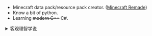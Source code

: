 - Minecraft data pack/resource pack creator. ([Minecraft Remade](https://github.com/Minecrafthyr/minecraft_remade))
- Know a bit of python.
- Learning ~~modern C++~~ C#.

<details>
  <summary>客观理智学说</summary>

继承：实用主义。

注意：部分词语的定义可能与一般定义不同，这种定义叫实用临时定义。

客观理智：与外界交互，但得出结果不受本能影响的理智。正因如此，它是无力的，只能通过理性间接影响身体。

观察方式分类：分观、合观、不观。

能够推导出无我的方法：来源法，区分法，定义法。

感性、理性：

- 感性（欲望＋情绪）
- 理性（理智＋情绪）

决策力、持续力、选择力（欲望不算在决策范围内，因为它不需要思考）：

- 决策力指思考并确定答案。
- 选择力指在身体上开始执行决策，如回答问题，开始行动。
- 持续力指开始行动后，保持一定执行效率的能力。

输入-处理-输出模型：

- 输入：感觉、记忆
- 处理：本能（生物所行，皆为本能（起提醒作用）。）
- 输出：意识（意识所知，皆为真虚（你所知之物都存在在你的意识中，但它们并不对应现实中的任何事物）。）

主观、相对客观、绝对客观的逻辑：

1. 主观（易变），你的感觉、观点或看法。
2. 相对客观（较为不稳定），根据需求，得出结果。
3. 绝对客观（不变），不相对于任何对象。只在语言中有效，直接分析问题的含义，如有可能，计算或简化。

存在：物（存在）是不具体且不相对的。存在是必然的（不存在的物是不存在的）。

---

|                 | 底层     | 逻辑     | 数据 |
| --------------- | -------- | -------- | ---- |
| 程序            | 硬编码   | 固定     | 一维 |
| 当前技术下的 AI | 硬编码   | 固定     | 多维 |
| 能够思考的 AI   | 硬编码   | 动态     | 多维 |
| 受限的机械生命  | 部分动态 | 部分动态 | 多维 |
| 人              | 部分动态 | 动态     | 多维 |
| 真正的 AI 生命  | 自我编码 | 动态     | 多维 |
| 真正的机械生命  | 自我修改 | 动态     | 多维 |

</details>

